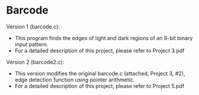 # Barcode

Version 1 (barcode.c):
- This program finds the edges of light and dark regions of an 8-bit binary input pattern.
- For a detailed description of this project, please refer to Project 3.pdf

Version 2 (barcode2.c):
- This version modifies the original barcode.c (attached, Project 3, #2), edge detection function using pointer arithmetic.
- For a detailed description of this project, please refer to Project 5.pdf
